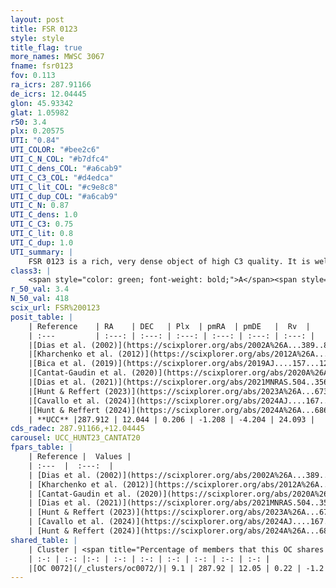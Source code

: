```yaml
---
layout: post
title: FSR 0123
style: style
title_flag: true
more_names: MWSC 3067
fname: fsr0123
fov: 0.113
ra_icrs: 287.91166
de_icrs: 12.04445
glon: 45.93342
glat: 1.05982
r50: 3.4
plx: 0.20575
UTI: "0.84"
UTI_COLOR: "#bee2c6"
UTI_C_N_COL: "#b7dfc4"
UTI_C_dens_COL: "#a6cab9"
UTI_C_C3_COL: "#d4edca"
UTI_C_lit_COL: "#c9e8c8"
UTI_C_dup_COL: "#a6cab9"
UTI_C_N: 0.87
UTI_C_dens: 1.0
UTI_C_C3: 0.75
UTI_C_lit: 0.8
UTI_C_dup: 1.0
UTI_summary: |
    FSR 0123 is a rich, very dense object of high C3 quality. It is well-studied in the literature. This object shares a very small percentage of members with a later reported entry.
class3: |
    <span style="color: green; font-weight: bold;">A</span><span style="color: #FFC300; font-weight: bold;">B</span>
r_50_val: 3.4
N_50_val: 418
scix_url: FSR%200123
posit_table: |
    | Reference    | RA    | DEC   | Plx  | pmRA  | pmDE   |  Rv  |
    | :---         | :---: | :---: | :---: | :---: | :---: | :---: |
    |[Dias et al. (2002)](https://scixplorer.org/abs/2002A%26A...389..871D) | 287.925 | 12.051 | -- | 2.05 | -1.01 | -- |
    |[Kharchenko et al. (2012)](https://scixplorer.org/abs/2012A%26A...543A.156K) | 287.913 | 12.05 | -- | 0.64 | -6.98 | -- |
    |[Bica et al. (2019)](https://scixplorer.org/abs/2019AJ....157...12B) | 287.927 | 12.052 | -- | -- | -- | -- |
    |[Cantat-Gaudin et al. (2020)](https://scixplorer.org/abs/2020A%26A...640A...1C) | 287.911 | 12.037 | 0.175 | -1.211 | -4.162 | -- |
    |[Dias et al. (2021)](https://scixplorer.org/abs/2021MNRAS.504..356D) | 287.905 | 12.044 | 0.176 | -1.194 | -4.156 | 23.998 |
    |[Hunt & Reffert (2023)](https://scixplorer.org/abs/2023A%26A...673A.114H) | 287.916 | 12.046 | 0.21 | -1.217 | -4.222 | 23.558 |
    |[Cavallo et al. (2024)](https://scixplorer.org/abs/2024AJ....167...12C) | 287.911 | 12.048 | 0.216 | -- | -- | -- |
    |[Hunt & Reffert (2024)](https://scixplorer.org/abs/2024A%26A...686A..42H) | 287.916 | 12.046 | 0.21 | -1.217 | -4.222 | 23.558 |
    | **UCC** |287.912 | 12.044 | 0.206 | -1.208 | -4.204 | 24.093 | 
cds_radec: 287.91166,+12.04445
carousel: UCC_HUNT23_CANTAT20
fpars_table: |
    | Reference |  Values |
    | :---  |  :---:  |
    | [Dias et al. (2002)](https://scixplorer.org/abs/2002A%26A...389..871D) | `E(B-V)=1.249, Dist=3308.0, Age=8.76` |
    | [Kharchenko et al. (2012)](https://scixplorer.org/abs/2012A%26A...543A.156K) | `e_bv=1.249, distance=3308, log_age=8.76` |
    | [Cantat-Gaudin et al. (2020)](https://scixplorer.org/abs/2020A%26A...640A...1C) | `AVNN=2.74, DMNN=12.98, AgeNN=9.01` |
    | [Dias et al. (2021)](https://scixplorer.org/abs/2021MNRAS.504..356D) | `Av=3.377, Dist=3756, logage=8.782, [Fe/H]=0.273` |
    | [Hunt & Reffert (2023)](https://scixplorer.org/abs/2023A%26A...673A.114H) | `AV50=4.225, diffAV50=1.996, MOD50=13.106, logAge50=8.254` |
    | [Cavallo et al. (2024)](https://scixplorer.org/abs/2024AJ....167...12C) | `AV50=4.37, dMod50=12.44, logAge50=8.53, [Fe/H]50=-0.46` |
    | [Hunt & Reffert (2024)](https://scixplorer.org/abs/2024A%26A...686A..42H) | `MassJ=6141.04` |
shared_table: |
    | Cluster | <span title="Percentage of members that this OC shares with the ones listed">%</span>   | RA   | DEC   | Plx   | pmRA  | pmDE  | Rv | UTI |
    | :-: | :-: |:-: | :-: | :-: | :-: | :-: | :-: | :-: |
    |[OC 0072](/_clusters/oc0072/)| 9.1 | 287.92 | 12.05 | 0.22 | -1.2 | -4.21 | 25.94 |0.0 |
---
```

